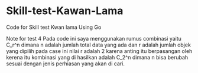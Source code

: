 # Skill-test-Kawan-Lama
Code for Skill test Kwan lama Using Go 

Note for test 4
Pada code ini saya menggunakan rumus combinasi yaitu C_r^n dimana n adalah jumlah total data yang ada dan r adalah jumlah objek yang dipilih pada case ini nilai r adalah 2 karena anting itu berpasangan oleh kerena itu kombinasi yang di hasilkan adalah C_2^n dimana n bisa berubah sesuai dengan jenis perhiasan yang akan di cari.